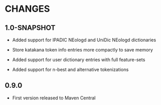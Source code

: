 # CHANGES

## 1.0-SNAPSHOT

* Added support for IPADIC NEologd and UniDic NEologd dictionaries

* Store katakana token info entries more compactly to save memory

* Added support for user dictionary entries with full feature-sets

* Added support for n-best and alternative tokenizations

## 0.9.0

* First version released to Maven Central
